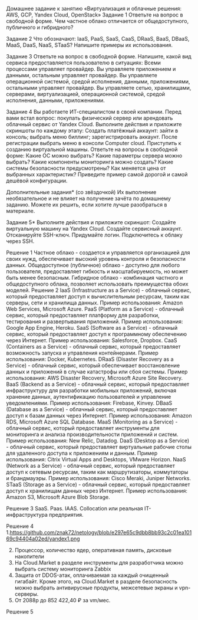Домашнее задание к занятию «Виртуализация и облачные решения: AWS, GCP, Yandex Cloud, OpenStack»
Задание 1
Ответьте на вопрос в свободной форме.
Чем частное облако отличается от общедоступного, публичного и гибридного?

Задание 2
Что обозначают: IaaS, PaaS, SaaS, CaaS, DRaaS, BaaS, DBaaS, MaaS, DaaS, NaaS, STaaS? Напишите примеры их использования.

Задание 3
Ответьте на вопрос в свободной форме.
Напишите, какой вид сервиса предоставляется пользователю в ситуациях:
Всеми процессами управляет провайдер.
Вы управляете приложением и данными, остальным управляет провайдер.
Вы управляете операционной системой, средой исполнения, данными, приложениями, остальными управляет провайдер.
Вы управляете сетью, хранилищами, серверами, виртуализацией, операционной системой, средой исполнения, данными, приложениями.

Задание 4
Вы работаете ИТ-специалистом в своей компании. Перед вами встал вопрос: покупать физический сервер или арендовать облачный сервис от Yandex Cloud.
Выполните действия и приложите скриншоты по каждому этапу:
Создать платёжный аккаунт:
зайти в консоль;
выбрать меню биллинг;
зарегистрировать аккаунт.
После регистрации выбрать меню в консоли Computer cloud.
Приступить к созданию виртуальной машины.
Ответьте на вопросы в свободной форме:
Какие ОС можно выбрать?
Какие параметры сервера можно выбрать?
Какие компоненты мониторинга можно создать?
Какие системы безопасности предусмотрены?
Как меняется цена от выбранных характеристик? Приведите пример самой дорогой и самой дешёвой конфигурации.

Дополнительные задания* (со звёздочкой)
Их выполнение необязательное и не влияет на получение зачёта по домашнему заданию. Можете их решить, если хотите лучше разобраться в материале.

Задание 5*
Выполните действия и приложите скриншот:
Создайте виртуальную машину на Yandex Cloud.
Создайте сервисный аккаунт.
Отсканируйте SSH-ключ.
Придумайте логин.
Подключитесь к облаку через SSH.


Решение 1
Частное облако - создается и управляется организацией для своих нужд, обеспечивает высокий уровень контроля и безопасности данных. Общедоступное (публичное) облако - доступно для любого пользователя, предоставляет гибкость и масштабируемость, но может быть менее безопасным. Гибридное облако - комбинация частного и общедоступного облака, позволяет использовать преимущества обоих моделей.
Решение 2
IaaS (Infrastructure as a Service) - облачный сервис, который предоставляет доступ к вычислительным ресурсам, таким как серверы, сети и хранилища данных. Пример использования: Amazon Web Services, Microsoft Azure.
PaaS (Platform as a Service) - облачный сервис, который предоставляет платформу для разработки, тестирования и развертывания приложений. Пример использования: Google App Engine, Heroku.
SaaS (Software as a Service) - облачный сервис, который предоставляет доступ к программному обеспечению через Интернет. Пример использования: Salesforce, Dropbox.
CaaS (Containers as a Service) - облачный сервис, который предоставляет возможность запуска и управления контейнерами. Пример использования: Docker, Kubernetes.
DRaaS (Disaster Recovery as a Service) - облачный сервис, который обеспечивает восстановление данных и приложений в случае катастрофы или сбоя системы. Пример использования: AWS Disaster Recovery, Microsoft Azure Site Recovery.
BaaS (Backend as a Service) - облачный сервис, который предоставляет инфраструктуру для разработки мобильных приложений, включая хранение данных, аутентификацию пользователей и управление уведомлениями. Пример использования: Firebase, Kinvey.
DBaaS (Database as a Service) - облачный сервис, который предоставляет доступ к базам данных через Интернет. Пример использования: Amazon RDS, Microsoft Azure SQL Database.
MaaS (Monitoring as a Service) - облачный сервис, который предоставляет инструменты для мониторинга и анализа производительности приложений и систем. Пример использования: New Relic, Datadog.
DaaS (Desktop as a Service) - облачный сервис, который предоставляет виртуальные рабочие столы для удаленного доступа к приложениям и данным. Пример использования: Citrix Virtual Apps and Desktops, VMware Horizon.
NaaS (Network as a Service) - облачный сервис, который предоставляет доступ к сетевым ресурсам, таким как маршрутизаторы, коммутаторы и брандмауэры. Пример использования: Cisco Meraki, Juniper Networks.
STaaS (Storage as a Service) - облачный сервис, который предоставляет доступ к хранилищам данных через Интернет. Пример использования: Amazon S3, Microsoft Azure Blob Storage.

Решение 3
SaaS.
Paas.
IAAS.
Collocation или реальная IT-инфраструктура предприятия.

Решение 4
1.https://github.com/znak72/netology/blob/e297e65c9dbb8bb93c2c01ea10169c94404a02ed/yandex1.png

2. Процессор, количество ядер, оперативная память, дисковые накопители
3. На Cloud.Market в разделе инструменты для разработчика можно выбрать систему мониторинга Zabbix
4. Защита от DDOS-атак, оплачиваемая за каждый очищенный гигабайт. Кроме этого, на Cloud.Market в разделе безопасность можно выбрать антивирусные продукты, межсетевые экраны и vpn-серверы.
5. От 2088р до 852 422,40 ₽ за vm/мес.

Решение 5

